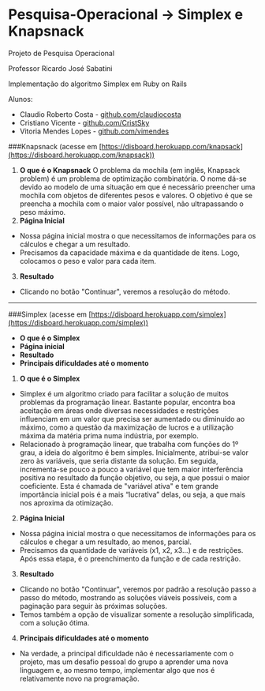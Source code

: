# Pesquisa-Operacional -> Simplex e Knapsnack

Projeto de Pesquisa Operacional

Professor Ricardo José Sabatini

Implementação do algoritmo Simplex em Ruby on Rails

Alunos:
* Claudio Roberto Costa - [github.com/claudiocosta](https://github.com/claudiocosta)
* Cristiano Vicente - [github.com/CristSky](https://github.com/CristSky)
* Vitoria Mendes Lopes - [github.com/vimendes](https://github.com/vimendes)

###Knapsnack (acesse em [https://disboard.herokuapp.com/knapsack](https://disboard.herokuapp.com/knapsack))
1. **O que é o Knapsnack**
  O problema da mochila (em inglês, Knapsack problem) é um problema de optimização combinatória. O nome dá-se devido ao modelo de uma situação em que é necessário preencher uma mochila com objetos de diferentes pesos e valores. O objetivo é que se preencha a mochila com o maior valor possível, não ultrapassando o peso máximo.
2. **Página Inicial**
  * Nossa página inicial mostra o que necessitamos de informações para os cálculos e chegar a um resultado.
  * Precisamos da capacidade máxima e da quantidade de itens. Logo, colocamos o peso e valor para cada item.
3. **Resultado**
  * Clicando no botão "Continuar", veremos a resolução do método.
  

***

###Simplex (acesse em [https://disboard.herokuapp.com/simplex](https://disboard.herokuapp.com/simplex))

* **O que é o Simplex**
* **Página inicial**
* **Resultado**
* **Principais dificuldades até o momento**

1. **O que é o Simplex**
  * Simplex é um algoritmo criado para facilitar a solução de muitos problemas da programação linear. Bastante popular, encontra boa aceitação em áreas onde diversas necessidades e restrições influenciam em um valor que precisa ser aumentado ou diminuído ao máximo, como a questão da maximização de lucros e a utilização máxima da matéria prima numa indústria, por exemplo.
  * Relacionado à programação linear, que trabalha com funções do 1º grau, a ideia do algoritmo é bem simples. Inicialmente, atribui-se valor zero às variáveis, que seria distante da solução. Em seguida, incrementa-se pouco a pouco a variável que tem maior interferência positiva no resultado da função objetivo, ou seja, a que possui o maior coeficiente. Esta é chamada de "variável ativa" e tem grande importância inicial pois é a mais “lucrativa” delas, ou seja, a que mais nos aproxima da otimização.
2. **Página Inicial**
  * Nossa página inicial mostra o que necessitamos de informações para os cálculos e chegar a um resultado, ao menos, parcial.
  * Precisamos da quantidade de variáveis (x1, x2, x3...) e de restrições. Após essa etapa, é o preenchimento da função e de cada restrição.
3. **Resultado**
  * Clicando no botão "Continuar", veremos por padrão a resolução passo a passo do método, mostrando as soluções viáveis possíveis, com a paginação para seguir às próximas soluções.
  * Temos também a opção de visualizar somente a resolução simplificada, com a solução ótima.
4. **Principais dificuldades até o momento**
  * Na verdade, a principal dificuldade não é necessariamente com o projeto, mas um desafio pessoal do grupo a aprender uma nova linguagem e, ao mesmo tempo, implementar algo que nos é relativamente novo na programação.
